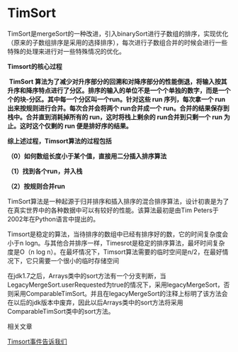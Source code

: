 # TimSort



TimSort是mergeSort的一种改进，引入binarySort进行子数组的排序，实现优化（原来的子数组排序是采用的选择排序），每次进行子数组合并的时候会进行一些特殊的处理来进行对一些特殊情况的优化。 



**Timsort的核心过程**

​       **TimSort 算法为了减少对升序部分的回溯和对降序部分的性能倒退，将输入按其升序和降序特点进行了分区。排序的输入的单位不是一个个单独的数字，而是一个个的块-分区。其中每一个分区叫一个run。针对这些 run 序列，每次拿一个 run 出来按规则进行合并。每次合并会将两个 run合并成一个 run。合并的结果保存到栈中。合并直到消耗掉所有的 run，这时将栈上剩余的 run合并到只剩一个 run 为止。这时这个仅剩的 run 便是排好序的结果。**

**综上述过程，Timsort算法的过程包括**

**（0）如何数组长度小于某个值，直接用二分插入排序算法**

**（1）找到各个run，并入栈**

**（2）按规则合并run**



TimSort算法是一种起源于归并排序和插入排序的混合排序算法，设计初衷是为了在真实世界中的各种数据中可以有较好的性能。该算法最初是由Tim Peters于2002年在Python语言中提出的。 



Timsort是稳定的算法，当待排序的数组中已经有排序好的数，它的时间复杂度会小于n logn。与其他合并排序一样，Timesrot是稳定的排序算法，最坏时间复杂度是O（n log n）。在最坏情况下，Timsort算法需要的临时空间是n/2，在最好情况下，它只需要一个很小的临时存储空间 



在jdk1.7之后，Arrays类中的sort方法有一个分支判断，当LegacyMergeSort.userRequested为true的情况下，采用legacyMergeSort，否则采用ComparableTimSort。并且在legacyMergeSort的注释上标明了该方法会在以后的jdk版本中废弃，因此以后Arrays类中的sort方法将采用ComparableTimSort类中的sort方法。 



























相关文章

[Timsort事件告诉我们](https://blog.csdn.net/qzy/article/details/78319303)

